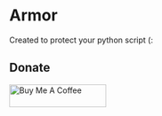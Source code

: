 # Armor
Created to protect your python script (:

## Donate
<a href="https://www.buymeacoffee.com/ri_ok9" target="_blank"><img src="https://cdn.buymeacoffee.com/buttons/default-orange.png" alt="Buy Me A Coffee" height="41" width="174"></a>
